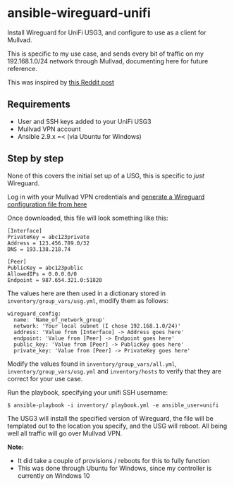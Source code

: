 # ansible-wireguard-unifi

Install Wireguard for UniFi USG3, and configure to use as a client for Mullvad.

This is specific to my use case, and sends every bit of traffic on my 192.168.1.0/24 network through Mullvad, documenting here for future reference.

This was inspired by [this Reddit post](https://www.reddit.com/r/Ubiquiti/comments/dltf4e/wireguard_vpn_policy_routing_on_a_usg/)
## Requirements

- User and SSH keys added to your UniFi USG3
- Mullvad VPN account
- Ansible 2.9.x =< (via Ubuntu for Windows)

## Step by step

None of this covers the initial set up of a USG, this is specific to *just* Wireguard.

Log in with your Mullvad VPN credentials and [generate a Wireguard configuration file from here](https://mullvad.net/en/download/wireguard-config/)

Once downloaded, this file will look something like this:
```
[Interface]
PrivateKey = abc123private
Address = 123.456.789.0/32
DNS = 193.138.218.74

[Peer]
PublicKey = abc123public
AllowedIPs = 0.0.0.0/0
Endpoint = 987.654.321.0:51820
```

The values here are then used in a dictionary stored in `inventory/group_vars/usg.yml`, modify them as follows:
```
wireguard_config:
  name: 'Name_of_network_group'
  network: 'Your local subnet (I chose 192.168.1.0/24)'
  address: 'Value from [Interface] -> Address goes here'
  endpoint: 'Value from [Peer] -> Endpoint goes here'
  public_key: 'Value from [Peer] -> PublicKey goes here'
  private_key: 'Value from [Peer] -> PrivateKey goes here'
```

Modify the values found in `inventory/group_vars/all.yml`, `inventory/group_vars/usg.yml` and `inventory/hosts` to verify that they are correct for your use case.

Run the playbook, specifying your unifi SSH username:

`$ ansible-playbook -i inventory/ playbook.yml -e ansible_user=unifi`

The USG3 will install the specified version of Wireguard, the file will be templated out to the location you specify, and the USG will reboot. All being well all traffic will go over Mullvad VPN.

**Note:**
  - It did take a couple of provisions / reboots for this to fully function
  - This was done through Ubuntu for Windows, since my controller is currently on Windows 10
